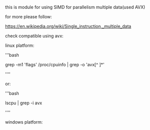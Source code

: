 this is module for using SIMD for parallelism multiple data(used AVX)

for more please follow:

https://en.wikipedia.org/wiki/Single_instruction,_multiple_data

check compatible using avx:

linux platform:

'''bash

grep -m1 'flags' /proc/cpuinfo | grep -o 'avx[^ ]\*'

''''

or:

'''bash

lscpu | grep -i avx

''''

windows platform:
